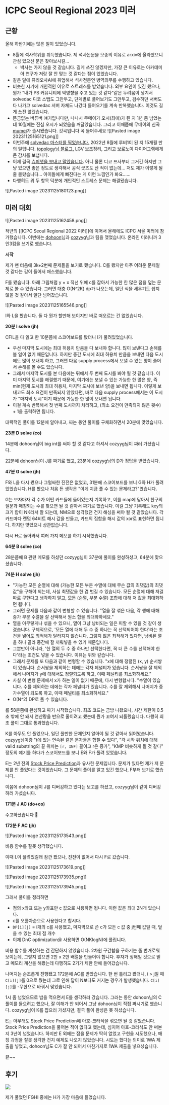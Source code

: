 # ICPC Seoul Regional 2023 미러
## 근황
올해 하반기에는 많은 일이 있었습니다.

- 8월에 석사학위를 취득했습니다. 제 석사논문을 모종의 이유로 arxiv에 올라왔으니 관심 있으신 분은 찾아보시길...
  - 박사는 가지 않을 것 같습니다. 길게 쓰진 않겠지만, 가장 큰 이유로는 아카데미아 연구가 저랑 잘 안 맞는 것 같다는 점이 있었습니다.
- 같은 달에 퓨리오사AI에 취업해서 석사전문연 병역의무를 수행하고 있습니다.
- 비슷한 시기에 개인적인 이유로 스트레스를 받았습니다. 외부 요인이 있긴 했으나, 뭔가 "내가 PS 커뮤니티에 악영향을 주고 있는 것 같다"같은 두려움이 생겨서 solvedac 디코 스탭도 그만두고, 단계별로 풀어보기도 그만두고, 검수하던 서버도 다 나가고 solvedac 서버 자체도 나갔다 들어오기를 계속 반복했습니다. 이것도 길게 쓰진 않겠습니다.
- 뜬금없는 버튜버 얘기입니다만, 나나시 무메이가 오시(최애)가 된 지 1년 좀 넘었는데 10월에는 진심 오시가 되었음을 깨달았습니다. 그리고 이때쯤에 무메이의 신곡 [mumei](https://www.youtube.com/watch?v=oA0CpI0vCK4)가 출시됐습니다. 갓곡입니다 꼭 들어주세요 ![[Pasted image 20231125165121.png]]
- 이번주에 [solvedac 마스터를 찍었습니다.](https://solved.ac/profile/jh05013) 2022년 8월에 루비1이 된 지 15개월 만의 일입니다. [topology님 블로그](https://tistory.joonhyung.xyz/19), LGV 보조정리, 그리고 보로노이 다이어그램에게 큰 감사를 보냅니다.
- 어제 결국 [슈퍼챗을 보내고 말았습니다](https://www.youtube.com/clip/Ugkxrsta6E9Aqah3WVzA1pzhBSWacyoNR9vD). 아니 물론 디코 프사부터 그거긴 하지만 그냥 있으면 좋은 정도로 생각해서 공식 굿즈도 산 적이 없는데... 저도 제가 이렇게 될 줄 몰랐습니다... 아이돌에게 빠진다는 게 이런 느낌인가 봐요......
- 다행히도 위 두 항목 덕분에 개인적인 스트레스 문제는 해결됐습니다.

![[Pasted image 20231125180123.png]]

## 미러 대회
![[Pasted image 20231125162458.png]]

작년의 [[ICPC Seoul Regional 2022 미러]]에 이어서 올해에도 ICPC 서울 미러에 참가했습니다. 이번에는 [dohoon](https://solved.ac/profile/dohoon)님과 [cozyyg](https://solved.ac/profile/cozyyg)님과 팀을 맺었습니다. 온라인 미러니까 3인3컴을 쓰기로 했습니다.

**시작**

제가 맨 터음에 3k+2번째 문제들을 보기로 했습니다. C를 봤지만 아주 어려운 문제일 것 같다는 감이 들어서 패스했습니다.

F를 봤습니다. 아래 그림처럼 y = x 직선 위에 c를 잡아서 가능한 한 많은 점을 덮는 문제로 볼 수 있습니다. 그러면 대충 O(N^2K) dp가 나오는데, 일단 식을 세우기도 쉽지 않을 것 같아서 일단 넘어갔습니다.

![[Pasted image 20231125165546.png]]

I와 L을 봤습니다. 둘 다 뭔가 할만해 보이지만 바로 떠오르는 건 없었습니다.

**20분 I solve (jh)**

CFIL을 다 읽고 한 10분쯤에 스코어보드를 봤더니 I가 풀려있었습니다.

- 우선 마지막 도시에는 최대 허용치 만큼을 다 보내야 합니다. 많이 보낸다고 손해를 볼 일이 없기 때문입니다. 하지만 중간 도시에 최대 허용치 만큼을 보내면 다음 도시에도 많이 보내야 하고, 그러면 다음 supply process에서 보낼 수 있는 양이 줄어서 손해를 볼 수도 있습니다.
- 그래서 마지막 도시를 본 다음에는 뒤에서 두 번째 도시를 봐야 될 것 같습니다. 이미 마지막 도시를 해결했기 때문에, 여기에는 보낼 수 있는 가능한 한 많은 양, 즉 min(현재 도시의 최대 허용치, 마지막 도시에 보낸 양)을 보내면 됩니다. 이렇게 보내고도 최소 요건이 만족되지 않았다면, 바로 다음 supply process에서는 이 도시가 "마지막 도시"이기 때문에 가능한 한 많이 보내면 됩니다.
- 이걸 계속 반복해서 첫 번째 도시까지 처리하고, (최소 요건이 만족되지 않은 횟수) + 1을 출력하면 됩니다.

대략적인 풀이를 12분에 알아내고, 짜는 동안 풀이를 구체화하면서 20분에 맞았습니다.

**23분 D solve (co)**

14분에 dohoon님이 big int를 써야 할 것 같다고 하셔서 cozyyg님이 짜러 가셨습니다.

22분에 dohoon님이 J를 짜기로 했고, 23분에 cozyyg님의 D가 정답을 받았습니다.

**47분 G solve (jh)**

F와 L을 다시 봤으나 그럴싸한 진전은 없었고, 31분에 스코어보드를 보니 G와 H가 풀려있었습니다. H를 봤으나 처음 든 생각은 "이게 지금 풀 수 있는 문제라고?"였습니다.

G는 보자마자 각 수가 어떤 카드들에 들어있는지 기록하고, 이를 map에 담아서 친구의 질문과 매칭되는 수를 찾으면 될 것 같아서 짜기로 했습니다. 이걸 그냥 기록해도 key의 크기 합이 NK라서 잘 되는데, NM으로 생각했던 건지 해싱을 써야 될 것 같았습니다. 각 카드마다 랜덤 64비트 해시 값을 만들고, 카드의 집합을 해시 값의 xor로 표현하면 됩니다. 하지만 맞았으니 상관없습니다.

다시 H로 돌아와서 여러 가지 메모를 하기 시작했습니다.

**64분 B solve (co)**

28분쯤에 B 관련 메모를 하셨던 cozyyg님이 37분에 풀이를 완성하셨고, 64분에 맞으셨습니다.

**74분 H solve (jh)**

- "가능한 모든 순열에 대해 (가능한 모든 부분 수열에 대해 무슨 값의 최댓값)의 최댓값"을 구해야 되는데, 사실 최댓값을 한 겹 벗길 수 있습니다. 모든 순열에 대해 저걸 따로 구한다고 생각하지 말고, 모든 (순열, 부분 수열) 조합에 대해 저 값을 최대화하면 됩니다.
- 그러면 문제를 다음과 같이 변형할 수 있습니다. "열을 잘 섞은 다음, 각 행에 대해 증가 부분 수열을 잘 선택해서 원소 합을 최대화하세요."
- 열을 아무렇게나 섞을 수 있으니, 열이 그냥 낭비되는 일은 피할 수 있을 것 같이 생겼습니다. 구체적으로, '모든 열에 대해 두 수 중 하나는 꼭 선택되어야 한다'라는 조건을 넣어도 최적해가 달라지지 않습니다. 그렇지 않은 최적해가 있다면, 낭비된 열을 하나 골라 중간에 잘 끼워넣을 수 있기 때문입니다.
- 그뿐만이 아니라, '한 열의 두 수 중 하나만 선택한다면, 꼭 더 큰 수를 선택해야 한다'라는 조건도 넣을 수 있습니다. 이유는 위와 같습니다.
- 그래서 문제를 또 다음과 같이 변형할 수 있습니다. "x에 대해 정렬된 (x, y) 순서쌍이 있습니다. 순서쌍을 제외하는 데에는 각자 페널티가 있습니다. 순서쌍을 잘 제외해서 나머지가 y에 대해서도 정렬되도록 하고, 이때 페널티를 최소화하세요."
- 사실 이 변형 문제에서 x가 하는 일이 없기 때문에, 다시 변형합시다. "수열이 있습니다. 수를 제외하는 데에는 각자 페널티가 있습니다. 수를 잘 제외해서 나머지가 증가수열이 되도록 하고, 이때 페널티를 최소화하세요."
- O(N^2) DP로 풀 수 있습니다.

를 58분쯤에 완성하고 짜기 시작했습니다. 최초 코드는 금방 나왔으나, 시간 제한이 0.5초 밖에 안 돼서 연산량을 반으로 줄이려고 했는데 뭔가 꼬여서 되돌렸습니다. 다행히 최초 풀이 그대로 통과했습니다.

K를 아무도 안 풀었으나, 일단 풀만한 문제인지 알아야 될 것 같아서 읽어봤습니다. cozyyg님이랑 "t에 있는 연속된 같은 문자들은 합칠 수 있다", "각 시작 위치에 대해 valid substring의 끝 위치는 `[r, INF]` 꼴이고 r은 증가", "KMP 비슷하게 될 것 같다" 정도의 얘기를 하다가 스코어보드를 보니 E와 F가 풀려 있었습니다.

E는 2년 전의 [Stock Price Prediction](https://www.acmicpc.net/problem/23576)과 유사한 문제입니다. 문제가 있다면 제가 저 문제를 안 풀었다는 것이었습니다. 그 문제의 풀이를 알고 있긴 했으나, F부터 보기로 했습니다.

이쯤에 dohoon님이 J를 디버깅하고 있다는 보고를 하셨고, cozyyg님이 같이 디버깅하러 가셨습니다.

**171분 J AC (do+co)**

수고하셨습니다 👏

**172분 F AC (jh)**

![[Pasted image 20231125173543.png]]

비용 함수를 잘못 생각했습니다.

이때 L이 풀려있길래 잠깐 봤으나, 진전이 없어서 다시 F로 갔습니다.

![[Pasted image 20231125173619.png]]

![[Pasted image 20231125173935.png]]

![[Pasted image 20231125173945.png]]

그래서 풀이를 정리하면
- 점의 x좌표 또는 y좌표만 c 값으로 사용하면 됩니다. 이런 값은 최대 2N개 있습니다.
- c를 오름차순으로 사용한다고 합시다.
- `DP[i][j]` = i개의 c를 사용했고, 마지막으로 쓴 c가 모든 c 값 중 j번째 값일 때, 덮을 수 있는 최대 점 개수
- 이제 DnC optimization을 사용하면 O(NKlogN)에 풀립니다.

비용 함수를 계산하는 건 간단하지 않았습니다. 2차원 구간합을 구하기는 좀 번거로워 보이는데, 그렇지 않으면 2만 x 2만 배열을 만들어야 합니다. 후자가 정해일 것으로 믿고 메모리 계산을 해봤는데 다행히도 2기가 제한 안에 들어갔습니다.

나머지는 순조롭게 진행됐고 172분에 AC를 받았습니다. 한 번 틀리고 봤더니, i > j일 때 `C[i][j]`를 0으로 뒀는데 그로 인해 답이 N보다도 커지는 경우가 발생했습니다. `C[i][j]`를 -무한으로 바꿔서 맞았습니다.

1시 좀 넘었으므로 밥을 먹으면서 E를 생각하러 갔습니다. 그러는 동안 dohoon님의 C 풀이를 들으려고 했으나, 잘 이해가 안 되어서 그냥 dohoon님이 직접 짜시기로 했습니다. cozyyg님이 K를 잡으러 가셨지만, 결국 풀이 완성은 못 하셨습니다.

E는 아무래도 Stock Price Prediction에 아호-코라식을 섞으면 될 것 같았습니다. Stock Price Prediction을 풀어본 적이 없다고 했는데, 심지어 아호-코라식도 안 써본 지 3년이 넘었습니다. 하지만 E 외에는 잡을 문제가 딱히 없었고 구현을 시도했으나, 매칭 과정을 잘못 생각한 건지 예제도 나오지 않았습니다. 시도는 했다는 의미로 1WA 제출을 넣었고, dohoon님도 C가 잘 안 되어서 마찬가지로 1WA 제출을 넣으셨습니다.

끝~~

## 후기
![](https://item.kakaocdn.net/do/592728ea7408bcf69f797c0446b584a6effd194bae87d73dd00522794070855d)

제가 풀었던 FGHI 중에는 H가 가장 마음에 들었습니다.
